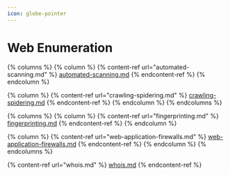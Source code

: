 ```yaml
---
icon: globe-pointer
---
```


# Web Enumeration

{% columns %}
{% column %}
{% content-ref url="automated-scanning.md" %}
[automated-scanning.md](automated-scanning.md)
{% endcontent-ref %}
{% endcolumn %}

{% column %}
{% content-ref url="crawling-spidering.md" %}
[crawling-spidering.md](crawling-spidering.md)
{% endcontent-ref %}
{% endcolumn %}
{% endcolumns %}

{% columns %}
{% column %}
{% content-ref url="fingerprinting.md" %}
[fingerprinting.md](fingerprinting.md)
{% endcontent-ref %}
{% endcolumn %}

{% column %}
{% content-ref url="web-application-firewalls.md" %}
[web-application-firewalls.md](web-application-firewalls.md)
{% endcontent-ref %}
{% endcolumn %}
{% endcolumns %}

{% content-ref url="whois.md" %}
[whois.md](whois.md)
{% endcontent-ref %}
